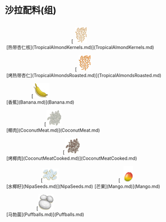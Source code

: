 # 沙拉配料(组)  
<div style="display:table"><div style="display:inline-block;padding-top:15px;padding-left:5px;border:none;text-align:center;min-width:150px;min-height:0px;margin: auto">[<div style="width:50px;display:inline-block;text-align:center"><img decoding="async" src="Sprite/TropicalAlmondKernels.png" href="a.md" style="max-width:50px;max-height:50px;"></div><br>[热带杏仁核](TropicalAlmondKernels.md)](TropicalAlmondKernels.md)</div><div style="display:inline-block;padding-top:15px;padding-left:5px;border:none;text-align:center;min-width:150px;min-height:0px;margin: auto">[<div style="width:50px;display:inline-block;text-align:center"><img decoding="async" src="Sprite/TropicalAlmondRoasted.png" href="a.md" style="max-width:50px;max-height:50px;"></div><br>[烤热带杏仁](TropicalAlmondsRoasted.md)](TropicalAlmondsRoasted.md)</div><div style="display:inline-block;padding-top:15px;padding-left:5px;border:none;text-align:center;min-width:150px;min-height:0px;margin: auto">[<div style="width:50px;display:inline-block;text-align:center"><img decoding="async" src="Sprite/Banana.png" href="a.md" style="max-width:50px;max-height:50px;"></div><br>[香蕉](Banana.md)](Banana.md)</div><div style="display:inline-block;padding-top:15px;padding-left:5px;border:none;text-align:center;min-width:150px;min-height:0px;margin: auto">[<div style="width:50px;display:inline-block;text-align:center"><img decoding="async" src="Sprite/CoconutMeat.png" href="a.md" style="max-width:50px;max-height:50px;"></div><br>[椰肉](CoconutMeat.md)](CoconutMeat.md)</div><div style="display:inline-block;padding-top:15px;padding-left:5px;border:none;text-align:center;min-width:150px;min-height:0px;margin: auto">[<div style="width:50px;display:inline-block;text-align:center"><img decoding="async" src="Sprite/CoconutMeatRoasted.png" href="a.md" style="max-width:50px;max-height:50px;"></div><br>[烤椰肉](CoconutMeatCooked.md)](CoconutMeatCooked.md)</div><div style="display:inline-block;padding-top:15px;padding-left:5px;border:none;text-align:center;min-width:150px;min-height:0px;margin: auto">[<div style="width:50px;display:inline-block;text-align:center"><img decoding="async" src="Sprite/NipaSeeds.png" href="a.md" style="max-width:50px;max-height:50px;"></div><br>[水椰籽](NipaSeeds.md)](NipaSeeds.md)</div><div style="display:inline-block;padding-top:15px;padding-left:5px;border:none;text-align:center;min-width:150px;min-height:0px;margin: auto">[<div style="width:50px;display:inline-block;text-align:center"><img decoding="async" src="Sprite/MangoFruit.png" href="a.md" style="max-width:50px;max-height:50px;"></div><br>[芒果](Mango.md)](Mango.md)</div><div style="display:inline-block;padding-top:15px;padding-left:5px;border:none;text-align:center;min-width:150px;min-height:0px;margin: auto">[<div style="width:50px;display:inline-block;text-align:center"><img decoding="async" src="Sprite/Puffballs.png" href="a.md" style="max-width:50px;max-height:50px;"></div><br>[马勃菌](Puffballs.md)](Puffballs.md)</div></div>  
  
